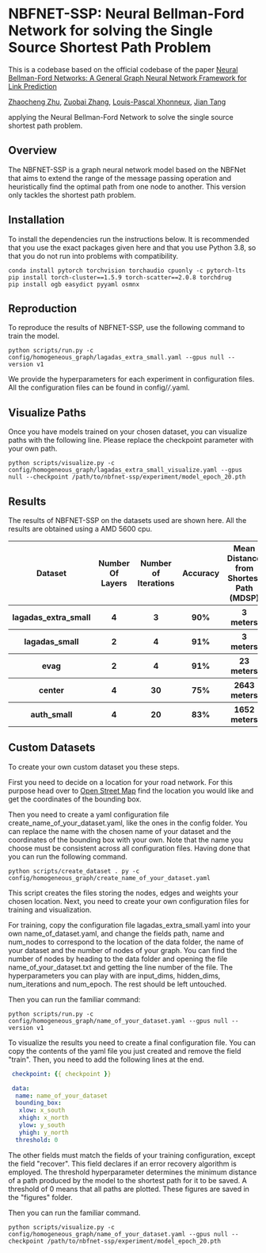 # NBFNET-SSP: Neural Bellman-Ford Network for solving the Single Source Shortest Path Problem
This is a codebase based on the official codebase of the paper 
[Neural Bellman-Ford Networks: A General Graph Neural Network Framework for Link Prediction][paper]

[Zhaocheng Zhu](https://kiddozhu.github.io),
[Zuobai Zhang](https://oxer11.github.io),
[Louis-Pascal Xhonneux](https://github.com/lpxhonneux),
[Jian Tang](https://jian-tang.com)

[paper]: https://arxiv.org/pdf/2106.06935.pdf
applying the Neural Bellman-Ford Network to solve the single source shortest path problem.

## Overview ##
The NBFNET-SSP is a graph neural network model based on the NBFNet that aims
to extend the range of the message passing operation and heuristically find the optimal
path from one node to another. This version only tackles the shortest path problem. 
## Installation ##
To install the dependencies run the instructions below. It is recommended that you use 
the exact packages given here and that you use Python 3.8, so that you do not run into problems with compatibility.
```
conda install pytorch torchvision torchaudio cpuonly -c pytorch-lts
pip install torch-cluster==1.5.9 torch-scatter==2.0.8 torchdrug
pip install ogb easydict pyyaml osmnx
```

## Reproduction ##
To reproduce the results of NBFNET-SSP, use the following command to train the model.
```
python scripts/run.py -c config/homogeneous_graph/lagadas_extra_small.yaml --gpus null --version v1
```
We provide the hyperparameters for each experiment in configuration files. All the configuration files can be found in config/*/*.yaml.

## Visualize Paths ##
Once you have models trained on your chosen dataset, you can visualize paths with 
the following line. Please replace the checkpoint parameter with your own path.
```
python scripts/visualize.py -c config/homogeneous_graph/lagadas_extra_small_visualize.yaml --gpus null --checkpoint /path/to/nbfnet-ssp/experiment/model_epoch_20.pth
```

## Results ##
The results of NBFNET-SSP on the datasets used are shown here. All the results are 
obtained using a AMD 5600 cpu. 

<table>
    <tr>
        <th>Dataset</th>
        <th>Number Of Layers</th>
        <th>Number of Iterations</th>
        <th>Accuracy</th>
        <th>Mean Distance from Shortest Path (MDSP)</th>
        <th>MDSP with error recovery</th>
    </tr>
    <tr>
        <th>lagadas_extra_small</th>
        <th>4</th>
        <th>3</th>
        <th>90%</th>
        <th>3 meters</th>
        <th>218 meters</th>
    </tr>
    <tr>
        <th>lagadas_small</th>
        <th>2</th>
        <th>4</th>
        <th>91%</th>
        <th>3 meters</th>
        <th>1370 meters</th>
    </tr>
    <tr>
        <th>evag</th>
        <th>2</th>
        <th>4</th>
        <th>91%</th>
        <th>23 meters</th>
        <th>1210 meters</th>
    </tr>
        <tr>
        <th>center</th>
        <th>4</th>
        <th>30</th>
        <th>75%</th>
        <th>2643 meters</th>
        <th>11982 meters</th>
    </tr>
    <tr>
        <th>auth_small</th>
        <th>4</th>
        <th>20</th>
        <th>83%</th>
        <th>1652 meters</th>
        <th>15629 meters</th>
    </tr>
    
</table>

## Custom Datasets ##
To create your own custom dataset you these steps. 

First you need to decide on a location for your road network. For this purpose head
over to [Open Street Map](https://www.openstreetmap.org) find the location you would like and get the coordinates of 
the bounding box. 

Then you need to create a yaml configuration file create_name_of_your_dataset.yaml, like
the ones in the config folder. You can replace the name with the chosen name of your 
dataset and the coordinates of the bounding box with your own. Note that the name
you choose must be consistent across all configuration files. 
Having done that you can run the following command.

```commandline
python scripts/create_dataset . py -c config/homogeneous_graph/create_name_of_your_dataset.yaml
```
This script creates the files storing the nodes, edges and weights your chosen location.
Next, you need to create your own configuration files for training and visualization.

For training, copy the configuration file lagadas_extra_small.yaml into your own name_of_dataset.yaml,
and change the fields path, name and num_nodes to correspond to the location of the data folder, the name of your dataset
and the number of nodes of your graph. You can find the number of nodes by heading to the data folder and opening the file
name_of_your_dataset.txt and getting the line number of the file.
The hyperparameters you can play with are input_dims, hidden_dims, num_iterations and num_epoch.
The rest should be left untouched.

Then you can run the familiar command:
```
python scripts/run.py -c config/homogeneous_graph/name_of_your_dataset.yaml --gpus null --version v1
```

To visualize the results you need to create a final configuration file.
You can copy the contents of the yaml file you just created and remove the field "train".
Then, you need to add the following lines at the end.

```yaml
 checkpoint: {{ checkpoint }}

 data:
  name: name_of_your_dataset
  bounding_box:
   xlow: x_south
   xhigh: x_north
   ylow: y_south
   yhigh: y_north
  threshold: 0
```

The other fields must match the fields of your training configuration, except the field "recover".
This field declares if an error recovery algorithm is employed. The threshold hyperparameter determines
the minimum distance of a path produced by the model to the shortest path for it to be saved. A threshold
of 0 means that all paths are plotted. These figures are saved in the "figures" folder. 

Then you can run the familiar command.
```
python scripts/visualize.py -c config/homogeneous_graph/name_of_your_dataset.yaml --gpus null --checkpoint /path/to/nbfnet-ssp/experiment/model_epoch_20.pth
```